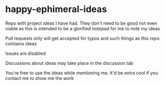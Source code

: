 # happy-ephimeral-ideas
Repo with project ideas I have had. They don't need to be good not even viable as this is intended to be a glorified notepad for me to note my ideas

Pull requests only will get accepted for typos and such things as this repo cointains ideas

Issues are disabled

Discussions about ideas may take place in the discussion tab

You're free to use the ideas while mentioning me. It'd be extra cool if you contact me to show me the work
